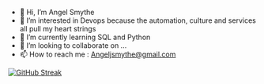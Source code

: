 - 👋 Hi, I’m Angel Smythe
- 👀 I’m interested in Devops because the automation, culture and services all pull my heart strings 
- 🌱 I’m currently learning SQL and Python
- 💞️ I’m looking to collaborate on ...
- 📫 How to reach me : Angeljsmythe@gmail.com


[![GitHub Streak](https://streak-stats.demolab.com/?user=angelisx)](https://git.io/streak-stats)

<!---
Angelisx/Angelisx is a ✨ special ✨ repository because its `README.md` (this file) appears on your GitHub profile.
You can click the Preview link to take a look at your changes.
--->
